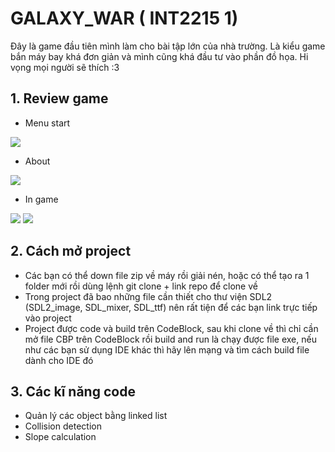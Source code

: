 # GALAXY_WAR ( INT2215 1)
  Đây là game đầu tiên mình làm cho bài tập lớn của nhà trường. Là kiểu game bắn máy bay khá đơn giản và mình cũng khá đầu tư vào phần đồ họa. Hi vọng mọi người sẽ thích :3
## 1. Review game
- Menu start
<img src="https://i.imgur.com/Bwhfl9B.jpg">

- About
<img src="https://i.imgur.com/133R51y.jpg">

- In game
<img src="https://i.imgur.com/tlNCkax.jpeg">

<img src = "https://i.imgur.com/ezzby3h.jpg">

## 2. Cách mở project
- Các bạn có thể down file zip về máy rồi giải nén, hoặc có thể tạo ra 1 folder mới rồi dùng lệnh git clone + link repo để clone về
- Trong project đã bao những file cần thiết cho thư viện SDL2 (SDL2_image, SDL_mixer, SDL_ttf) nên rất tiện để các bạn link trực tiếp vào project
- Project được code và build trên CodeBlock, sau khi clone về thì chỉ cần mở file CBP trên CodeBlock rồi build and run là chạy được file exe, nếu như các bạn sử dụng IDE khác thì hãy lên mạng và tìm cách build file dành cho IDE đó

## 3. Các kĩ năng code 
- Quản lý các object bằng linked list
- Collision detection
- Slope calculation


